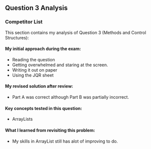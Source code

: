 ## Question 3 Analysis
### Competitor List

This section contains my analysis of Question 3 (Methods and Control Structures):

#### My initial approach during the exam:
- Reading the question
- Getting overwhelmed and staring at the screen.
- Writing it out on paper
- Using the JQR sheet
  
#### My revised solution after review:
- Part A was correct although Part B was partially incorrect.
  
#### Key concepts tested in this question:
- ArrayLists
  
#### What I learned from revisiting this problem:
- My skills in ArrayList still has alot of improving to do.
